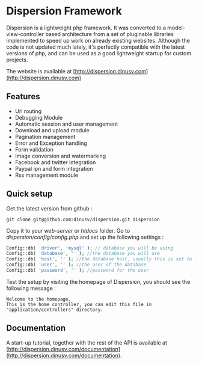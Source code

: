 # Dispersion Framework

Dispersion is a lightweight php framework. It was converted to a model-view-controller based architecture from a set of pluginable libraries implemented to speed up work on already existing websites. Although the code is not updated much lately, it's perfectly compatible with the latest versions of php, and can be used as a good lightweight startup for custom projects.

The website is available at [http://dispersion.dinusv.com](http://dispersion.dinusv.com)

## Features

 * Url routing
 * Debugging Module
 * Automatic session and user management
 * Download and upload module
 * Pagination management
 * Error and Exception handling
 * Form validation
 * Image conversion and watermarking
 * Facebook and twitter integration
 * Paypal ipn and form integration
 * Rss management module

## Quick setup

Get the latest version from github : 

```
git clone git@github.com:dinusv/dispersion.git dispersion
```

Copy it to your *web-server* or *htdocs* folder. Go to *dispersion/config/config.php* and set up the following settings : 

```PHP
Config::db( 'driver', 'mysql' ); // database you will be using
Config::db( 'database', '' ); //the database you will use
Config::db( 'host', '' ); //the database host, usually this is set to localhost
Config::db( 'user', '' ); //the user of the database
Config::db( 'password', '' ); //password for the user

```

Test the setup by visiting the homepage of Dispersion, you should see the following message : 

```
Welcome to the homepage.
This is the home controller, you can edit this file in "application/controllers" directory. 
```

## Documentation

A start-up tutorial, together with the rest of the API is available at [http://dispersion.dinusv.com/documentation](http://dispersion.dinusv.com/documentation).
